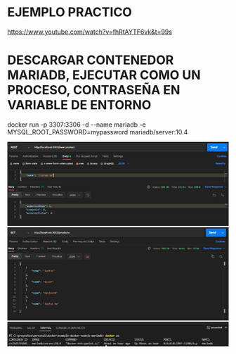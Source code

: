 # EJEMPLO PRACTICO
https://www.youtube.com/watch?v=fhRtAYTF6vk&t=99s

# DESCARGAR CONTENEDOR MARIADB, EJECUTAR COMO UN PROCESO, CONTRASEÑA EN VARIABLE DE ENTORNO
docker run -p 3307:3306 -d --name mariadb -e MYSQL_ROOT_PASSWORD=mypassword mariadb/server:10.4

![](screenshot.png)
![](screenshot2.png)
![](screenshot3.png)